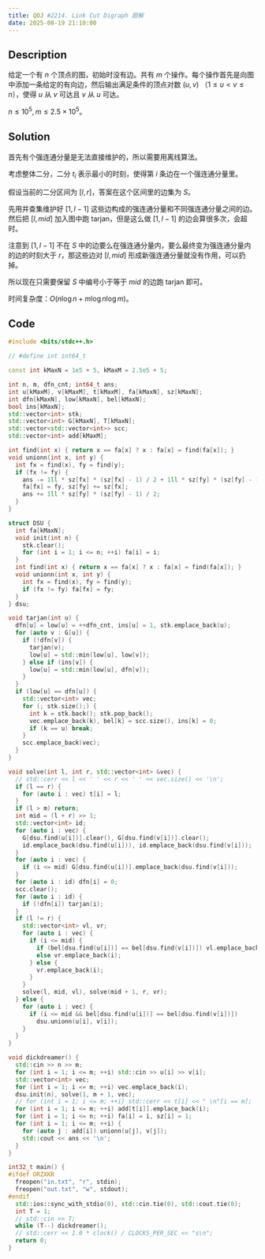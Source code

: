 ```yaml
---
title: QOJ #2214. Link Cut Digraph 题解
date: 2025-08-19 21:10:00
---
```


## Description

给定一个有 $n$ 个顶点的图，初始时没有边。共有 $m$ 个操作。每个操作首先是向图中添加一条给定的有向边，然后输出满足条件的顶点对数 $(u, v)$ （$1 \leq u < v \leq n$），使得 $u$ 从 $v$ 可达且 $v$ 从 $u$ 可达。

$n\leq 10^5,m\leq 2.5\times 10^5$。

## Solution

首先有个强连通分量是无法直接维护的，所以需要用离线算法。

考虑整体二分，二分 $t_i$ 表示最小的时刻，使得第 $i$ 条边在一个强连通分量里。

假设当前的二分区间为 $[l,r]$，答案在这个区间里的边集为 $S$。

先用并查集维护好 $[1,l-1]$ 这些边构成的强连通分量和不同强连通分量之间的边。然后把 $[l,mid]$ 加入图中跑 tarjan，但是这么做 $[1,l-1]$ 的边会算很多次，会超时。

注意到 $[1,l-1]$ 不在 $S$ 中的边要么在强连通分量内，要么最终变为强连通分量内的边的时刻大于 $r$，那这些边对 $[l,mid]$ 形成新强连通分量就没有作用，可以扔掉。

所以现在只需要保留 $S$ 中编号小于等于 $mid$ 的边跑 tarjan 即可。

时间复杂度：$O(n\log n+m\log n\log m)$。

## Code

```cpp
#include <bits/stdc++.h>

// #define int int64_t

const int kMaxN = 1e5 + 5, kMaxM = 2.5e5 + 5;

int n, m, dfn_cnt; int64_t ans;
int u[kMaxM], v[kMaxM], t[kMaxM], fa[kMaxN], sz[kMaxN];
int dfn[kMaxN], low[kMaxN], bel[kMaxN];
bool ins[kMaxN];
std::vector<int> stk;
std::vector<int> G[kMaxN], T[kMaxN];
std::vector<std::vector<int>> scc;
std::vector<int> add[kMaxM];

int find(int x) { return x == fa[x] ? x : fa[x] = find(fa[x]); }
void unionn(int x, int y) {
  int fx = find(x), fy = find(y);
  if (fx != fy) {
    ans -= 1ll * sz[fx] * (sz[fx] - 1) / 2 + 1ll * sz[fy] * (sz[fy] - 1) / 2;
    fa[fx] = fy, sz[fy] += sz[fx];
    ans += 1ll * sz[fy] * (sz[fy] - 1) / 2;
  }
}

struct DSU {
  int fa[kMaxN];
  void init(int n) {
    stk.clear();
    for (int i = 1; i <= n; ++i) fa[i] = i;
  }
  int find(int x) { return x == fa[x] ? x : fa[x] = find(fa[x]); }
  void unionn(int x, int y) {
    int fx = find(x), fy = find(y);
    if (fx != fy) fa[fx] = fy;
  }
} dsu;

void tarjan(int u) {
  dfn[u] = low[u] = ++dfn_cnt, ins[u] = 1, stk.emplace_back(u);
  for (auto v : G[u]) {
    if (!dfn[v]) {
      tarjan(v);
      low[u] = std::min(low[u], low[v]);
    } else if (ins[v]) {
      low[u] = std::min(low[u], dfn[v]);
    }
  }
  if (low[u] == dfn[u]) {
    std::vector<int> vec;
    for (; stk.size();) {
      int k = stk.back(); stk.pop_back();
      vec.emplace_back(k), bel[k] = scc.size(), ins[k] = 0;
      if (k == u) break;
    }
    scc.emplace_back(vec);
  }
}

void solve(int l, int r, std::vector<int> &vec) {
  // std::cerr << l << ' ' << r << ' ' << vec.size() << '\n';
  if (l == r) {
    for (auto i : vec) t[i] = l;
  }
  if (l > m) return;
  int mid = (l + r) >> 1;
  std::vector<int> id;
  for (auto i : vec) {
    G[dsu.find(u[i])].clear(), G[dsu.find(v[i])].clear();
    id.emplace_back(dsu.find(u[i])), id.emplace_back(dsu.find(v[i]));
  }
  for (auto i : vec) {
    if (i <= mid) G[dsu.find(u[i])].emplace_back(dsu.find(v[i]));
  }
  for (auto i : id) dfn[i] = 0;
  scc.clear();
  for (auto i : id) {
    if (!dfn[i]) tarjan(i);
  }
  if (l != r) {
    std::vector<int> vl, vr;
    for (auto i : vec) {
      if (i <= mid) {
        if (bel[dsu.find(u[i])] == bel[dsu.find(v[i])]) vl.emplace_back(i);
        else vr.emplace_back(i);
      } else {
        vr.emplace_back(i);
      }
    }
    solve(l, mid, vl), solve(mid + 1, r, vr);
  } else {
    for (auto i : vec) {
      if (i <= mid && bel[dsu.find(u[i])] == bel[dsu.find(v[i])])
        dsu.unionn(u[i], v[i]);
    }
  }
}

void dickdreamer() {
  std::cin >> n >> m;
  for (int i = 1; i <= m; ++i) std::cin >> u[i] >> v[i];
  std::vector<int> vec;
  for (int i = 1; i <= m; ++i) vec.emplace_back(i);
  dsu.init(n), solve(1, m + 1, vec);
  // for (int i = 1; i <= m; ++i) std::cerr << t[i] << " \n"[i == m];
  for (int i = 1; i <= m; ++i) add[t[i]].emplace_back(i);
  for (int i = 1; i <= n; ++i) fa[i] = i, sz[i] = 1;
  for (int i = 1; i <= m; ++i) {
    for (auto j : add[i]) unionn(u[j], v[j]);
    std::cout << ans << '\n';
  }
}

int32_t main() {
#ifdef ORZXKR
  freopen("in.txt", "r", stdin);
  freopen("out.txt", "w", stdout);
#endif
  std::ios::sync_with_stdio(0), std::cin.tie(0), std::cout.tie(0);
  int T = 1;
  // std::cin >> T;
  while (T--) dickdreamer();
  // std::cerr << 1.0 * clock() / CLOCKS_PER_SEC << "s\n";
  return 0;
}
```